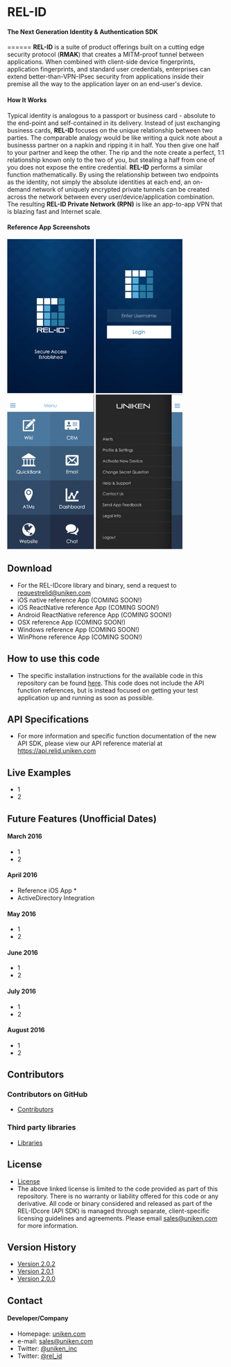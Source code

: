 # REL-ID
#### The Next Generation Identity & Authentication SDK

======
**REL-ID** is a suite of product offerings built on a cutting edge security protocol (**RMAK**) that creates a MITM-proof tunnel between applications.  When combined with client-side device fingerprints, application fingerprints, and standard user credentials, enterprises can extend better-than-VPN-IPsec security from applications inside their premise all the way to the application layer on an end-user's device.  

#### How It Works
Typical identity is analogous to a passport or business card - absolute to the end-point and self-contained in its delivery.  Instead of just exchanging business cards, **REL-ID** focuses on the unique relationship between two parties.  The comparable analogy would be like writing a quick note about a businesss partner on a napkin and ripping it in half.  You then give one half to your partner and keep the other.  The rip and the note create a perfect, 1:1 relationship known only to the two of you, but stealing a half from one of you does not expose the entire credential.  **REL-ID** performs a similar function mathematically. By using the relationship between two endpoints as the identity, not simply the absolute identities at each end, an on-demand network of uniquely encrypted private tunnels can be created across the network between every user/device/application combination.  The resulting **REL-ID Private Network (RPN)** is like an app-to-app VPN that is blazing fast and Internet scale.


#### Reference App Screenshots
<img src="https://github.com/Team-Uniken/REL-ID/raw/master/Documentation%20Assets/loadlayout.png" width="200px;"> <img src="https://github.com/Team-Uniken/REL-ID/raw/master/Documentation%20Assets/loginlayout.png" width="200px;"> <img src="https://github.com/Team-Uniken/REL-ID/raw/master/Documentation%20Assets/menu.png" width="200px;"> <img src="https://github.com/Team-Uniken/REL-ID/raw/master/Documentation%20Assets/admin_menu.png" width="200px;">


## Download
* For the REL-IDcore library and binary, send a request to requestrelid@uniken.com
* iOS native reference App (COMING SOON!)
* iOS ReactNative reference App (COMING SOON!)
* Android ReactNative reference App (COMING SOON!)
* OSX reference App (COMING SOON!)
* Windows reference App (COMING SOON!)
* WinPhone reference App (COMING SOON!)

## How to use this code
* The specific installation instructions for the available code in this repository can be found [here](https://github.com/Team-Uniken/REL-ID/blob/master/INSTRUCTIONS.md).  This code does not include the API function references, but is instead focused on getting your test application up and running as soon as possible.

## API Specifications
* For more information and specific function documentation of the new API SDK, please view our API reference material at https://api.relid.uniken.com

## Live Examples
* 1
* 2

## Future Features (Unofficial Dates)
#### March 2016
* 1
* 2

#### April 2016
* Reference iOS App
	* 
* ActiveDirectory Integration

#### May 2016
* 1
* 2

#### June 2016
* 1
* 2

#### July 2016
* 1
* 2

#### August 2016
* 1
* 2






## Contributors
### Contributors on GitHub
* [Contributors](https://github.com/Team-Uniken/REL-ID/graphs/contributors)

### Third party libraries
* [Libraries](https://github.com/Team-Uniken/REL-ID/blob/master/LIBRARIES.md)

## License 
* [License](https://github.com/Team-Uniken/REL-ID/blob/master/LICENSE.md)
* The above linked license is limited to the code provided as part of this repository. There is no warranty or liability offered for this code or any derivative.  All code or binary considered and released as part of the REL-IDcore (API SDK) is managed through separate, client-specific licensing guidelines and agreements.  Please email sales@uniken.com for more information.

## Version History
* [Version 2.0.2](https://github.com/Team-Uniken/REL-ID/blob/master/VERSION_HISTORY.md#v2.0.2)
* [Version 2.0.1](https://github.com/Team-Uniken/REL-ID/blob/master/VERSION_HISTORY.md#v2.0.1)
* [Version 2.0.0](https://github.com/Team-Uniken/REL-ID/blob/master/VERSION_HISTORY.md#v2.0.0)


## Contact
#### Developer/Company
* Homepage: [uniken.com](http://uniken.com)
* e-mail: sales@uniken.com
* Twitter: [@uniken_inc](https://twitter.com/uniken_inc "Uniken on twitter")
* Twitter: [@rel_id](https://twitter.com/rel_id "REL-ID on twitter")